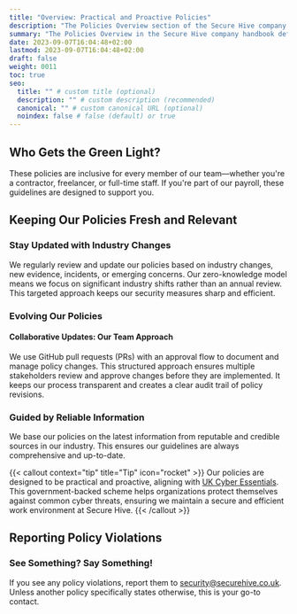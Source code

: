 ```yaml
---
title: "Overview: Practical and Proactive Policies"
description: "The Policies Overview section of the Secure Hive company handbook outlines the scope and applicability of all policies to team members, including contractors and freelancers. It details the revision and update process, focusing on industry changes and utilizing GitHub pull requests for transparent policy management."
summary: "The Policies Overview in the Secure Hive company handbook defines the scope and applicability of policies for all team members, including contractors and freelancers. It explains the revision and update process, emphasizing significant industry changes and the use of GitHub pull requests for collaborative and transparent policy management."
date: 2023-09-07T16:04:48+02:00
lastmod: 2023-09-07T16:04:48+02:00
draft: false
weight: 0011
toc: true
seo:
  title: "" # custom title (optional)
  description: "" # custom description (recommended)
  canonical: "" # custom canonical URL (optional)
  noindex: false # false (default) or true
---
```


## Who Gets the Green Light?

These policies are inclusive for every member of our team—whether you're a contractor, freelancer, or full-time staff. If you're part of our payroll, these guidelines are designed to support you.

## Keeping Our Policies Fresh and Relevant

### Stay Updated with Industry Changes

We regularly review and update our policies based on industry changes, new evidence, incidents, or emerging concerns. Our zero-knowledge model means we focus on significant industry shifts rather than an annual review. This targeted approach keeps our security measures sharp and efficient.

### Evolving Our Policies

#### Collaborative Updates: Our Team Approach

We use GitHub pull requests (PRs) with an approval flow to document and manage policy changes. This structured approach ensures multiple stakeholders review and approve changes before they are implemented. It keeps our process transparent and creates a clear audit trail of policy revisions.

### Guided by Reliable Information

We base our policies on the latest information from reputable and credible sources in our industry. This ensures our guidelines are always comprehensive and up-to-date.

{{< callout context="tip" title="Tip" icon="rocket" >}} Our policies are designed to be practical and proactive, aligning with [UK Cyber Essentials](https://www.ncsc.gov.uk/cyberessentials/overview). This government-backed scheme helps organizations protect themselves against common cyber threats, ensuring we maintain a secure and efficient work environment at Secure Hive. {{< /callout >}}

## Reporting Policy Violations

### See Something? Say Something!

If you see any policy violations, report them to [security@securehive.co.uk](mailto:security@securehive.co.uk). Unless another policy specifically states otherwise, this is your go-to contact.
